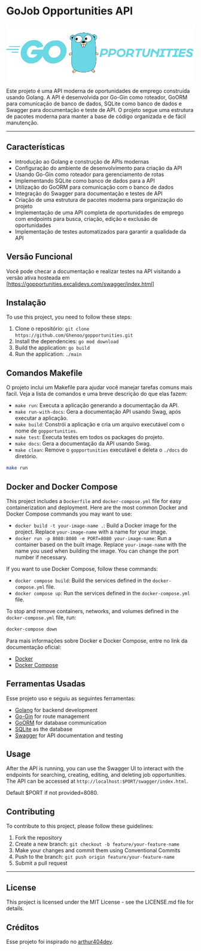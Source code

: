# GoJob Opportunities API

<p align="center">
  <img src="./assets/gopportunities.png" alt="GoJob Header">
</p>

Este projeto é uma API moderna de oportunidades de emprego construída usando Golang. A API é desenvolvida por Go-Gin como roteador, GoORM para comunicação de banco de dados, SQLite como banco de dados e Swagger para documentação e teste de API. O projeto segue uma estrutura de pacotes moderna para manter a base de código organizada e de fácil manutenção.

---

## Características

- Introdução ao Golang e construção de APIs modernas
- Configuração do ambiente de desenvolvimento para criação da API
- Usando Go-Gin como roteador para gerenciamento de rotas
- Implementando SQLite como banco de dados para a API
- Utilização do GoORM para comunicação com o banco de dados
- Integração do Swagger para documentação e testes de API
- Criação de uma estrutura de pacotes moderna para organização do projeto
- Implementação de uma API completa de oportunidades de emprego com endpoints para busca, criação, edição e exclusão de oportunidades
- Implementação de testes automatizados para garantir a qualidade da API

## Versão Funcional

Você pode checar a documentação e realizar testes na API visitando a versão ativa hosteada em [https://gopportunities.excalidevs.com/swagger/index.html]

## Instalação

To use this project, you need to follow these steps:

1. Clone o repositório: `git clone https://github.com/Ghenoo/gopportunities.git`
2. Install the dependencies: `go mod download`
3. Build the application: `go build`
4. Run the application: `./main`


## Comandos Makefile

O projeto inclui um Makefile para ajudar você manejar tarefas comuns mais facil. Veja a lista de comandos e uma breve descrição do que elas fazem:

- `make run`: Executa a aplicação generando a documentação da API.
- `make run-with-docs`: Gera a documentação API usando Swag, após executar a aplicação.
- `make build`: Constrói a aplicação e cria um arquivo executável com o nome de `gopportunities`.
- `make test`: Executa testes em todos os packages do projeto.
- `make docs`: Gera a documentação da API usando Swag.
- `make clean`: Remove o `gopportunities` executável e deleta o `./docs` do diretório.

```sh
make run
```

## Docker and Docker Compose

This project includes a `Dockerfile` and `docker-compose.yml` file for easy containerization and deployment. Here are the most common Docker and Docker Compose commands you may want to use:

- `docker build -t your-image-name .`: Build a Docker image for the project. Replace `your-image-name` with a name for your image.
- `docker run -p 8080:8080 -e PORT=8080 your-image-name`: Run a container based on the built image. Replace `your-image-name` with the name you used when building the image. You can change the port number if necessary.

If you want to use Docker Compose, follow these commands:

- `docker compose build`: Build the services defined in the `docker-compose.yml` file.
- `docker compose up`: Run the services defined in the `docker-compose.yml` file.

To stop and remove containers, networks, and volumes defined in the `docker-compose.yml` file, run:

```sh
docker-compose down
```

Para mais informações sobre Docker e Docker Compose, entre no link da documentação oficial:

- [Docker](https://docs.docker.com/)
- [Docker Compose](https://docs.docker.com/compose/)

## Ferramentas Usadas

Esse projeto uso e seguiu as seguintes ferramentas:

- [Golang](https://golang.org/) for backend development
- [Go-Gin](https://github.com/gin-gonic/gin) for route management
- [GoORM](https://gorm.io/) for database communication
- [SQLite](https://www.sqlite.org/index.html) as the database
- [Swagger](https://swagger.io/) for API documentation and testing

## Usage

After the API is running, you can use the Swagger UI to interact with the endpoints for searching, creating, editing, and deleting job opportunities. The API can be accessed at `http://localhost:$PORT/swagger/index.html`.

Default $PORT if not provided=8080.

## Contributing

To contribute to this project, please follow these guidelines:

1. Fork the repository
2. Create a new branch: `git checkout -b feature/your-feature-name`
3. Make your changes and commit them using Conventional Commits
4. Push to the branch: `git push origin feature/your-feature-name`
5. Submit a pull request

---

## License

This project is licensed under the MIT License - see the LICENSE.md file for details.

## Créditos

Esse projeto foi inspirado no [arthur404dev](https://github.com/arthur404dev).
